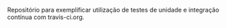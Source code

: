 Repositório para exemplificar utilização de testes de unidade e integração contínua com travis-ci.org.